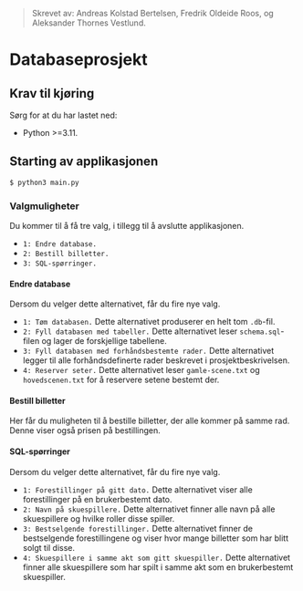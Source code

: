 > Skrevet av: Andreas Kolstad Bertelsen, Fredrik Oldeide Roos, og Aleksander Thornes Vestlund.

# Databaseprosjekt

## Krav til kjøring

Sørg for at du har lastet ned:

- Python >=3.11.

## Starting av applikasjonen

```bash
$ python3 main.py
```

### Valgmuligheter

Du kommer til å få tre valg, i tillegg til å avslutte applikasjonen.

- `1: Endre database.`
- `2: Bestill billetter.`
- `3: SQL-spørringer.`

#### Endre database

Dersom du velger dette alternativet, får du fire nye valg.

- `1: Tøm databasen.` Dette alternativet produserer en helt tom `.db`-fil.
- `2: Fyll databasen med tabeller.` Dette alternativet leser `schema.sql`-filen og lager de forskjellige tabellene.
- `3: Fyll databasen med forhåndsbestemte rader.` Dette alternativet legger til alle forhåndsdefinerte rader beskrevet i prosjektbeskrivelsen.
- `4: Reserver seter.` Dette alternativet leser `gamle-scene.txt` og `hovedscenen.txt` for å reservere setene bestemt der.

#### Bestill billetter

Her får du muligheten til å bestille billetter, der alle kommer på samme rad. Denne viser også prisen på bestillingen.

#### SQL-spørringer

Dersom du velger dette alternativet, får du fire nye valg.

- `1: Forestillinger på gitt dato.` Dette alternativet viser alle forestillinger på en brukerbestemt dato.
- `2: Navn på skuespillere.` Dette alternativet finner alle navn på alle skuespillere og hvilke roller disse spiller.
- `3: Bestselgende forestillinger.` Dette alternativet finner de bestselgende forestillingene og viser hvor mange billetter som har blitt solgt til disse.
- `4: Skuespillere i samme akt som gitt skuespiller.` Dette alternativet finner alle skuespillere som har spilt i samme akt som en brukerbestemt skuespiller.
